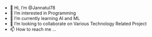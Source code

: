 - 👋 Hi, I’m @Jannatul78
- 👀 I’m interested in Programming 
- 🌱 I’m currently learning AI and ML
- 💞️ I’m looking to collaborate on Various Technology Related Project
- 📫 How to reach me ...

<!---
Jannatul78/Jannatul78 is a ✨ special ✨ repository because its `README.md` (this file) appears on your GitHub profile.
You can click the Preview link to take a look at your changes.
--->
